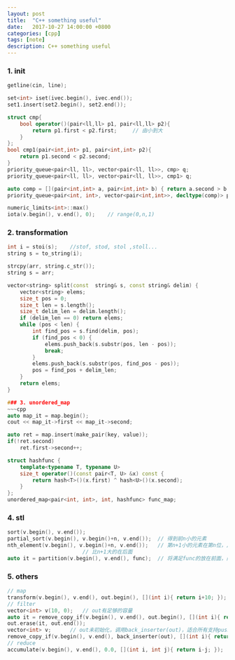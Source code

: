 ```yaml
---
layout: post
title:  "C++ something useful"
date:   2017-10-27 14:00:00 +0800
categories: [cpp]
tags: [note]
description: C++ something useful
---
```


### 1. init

~~~cpp
getline(cin, line);

set<int> iset(ivec.begin(), ivec.end());
set1.insert(set2.begin(), set2.end());

struct cmp{
	bool operator()(pair<ll,ll> p1, pair<ll,ll> p2){
		return p1.first < p2.first;		// 由小到大
	}
};
bool cmp1(pair<int,int> p1, pair<int,int> p2){
    return p1.second < p2.second;
}
priority_queue<pair<ll, ll>, vector<pair<ll, ll>>, cmp> q;
priority_queue<pair<ll, ll>, vector<pair<ll, ll>>, cmp1> q;

auto comp = [](pair<int,int> a, pair<int,int> b) { return a.second > b.second; };
priority_queue<pair<int, int>, vector<pair<int,int>>, decltype(comp)> p(comp);

numeric_limits<int>::max()
iota(v.begin(), v.end(), 0);	// range(0,n,1)
~~~

### 2. transformation

~~~cpp
int i = stoi(s);	//stof, stod, stol ,stoll...
string s = to_string(i);

strcpy(arr, string.c_str());
string s = arr;

vector<string> split(const  string& s, const string& delim) {
    vector<string> elems;
    size_t pos = 0;
    size_t len = s.length();
    size_t delim_len = delim.length();
    if (delim_len == 0) return elems;
    while (pos < len) {
        int find_pos = s.find(delim, pos);
        if (find_pos < 0) {
            elems.push_back(s.substr(pos, len - pos));
            break;
        }
        elems.push_back(s.substr(pos, find_pos - pos));
        pos = find_pos + delim_len;
    }
    return elems;
}

### 3. unordered_map
~~~cpp
auto map_it = map.begin();
cout << map_it->first << map_it->second;

auto ret = map.insert(make_pair(key, value));
if(!ret.second)
	ret.first->second++;

struct hashfunc {
	template<typename T, typename U>
	size_t operator()(const pair<T, U> &x) const {
		return hash<T>()(x.first) ^ hash<U>()(x.second);
	}
};
unordered_map<pair<int, int>, int, hashfunc> func_map;
~~~

### 4. stl
~~~cpp
sort(v.begin(), v.end());
partial_sort(v.begin(), v.begin()+n, v.end());	// 得到前n小的元素
nth_element(v.begin(), v.begin()+n, v.end());	// 第n+1小的元素在第n位，比n+1小的在前面，
						// 比n+1大的在后面
auto it = partition(v.begin(), v.end(), func);	// 将满足func的放在前面，内部无序
~~~

### 5. others
~~~cpp
// map
transform(v.begin(), v.end(), out.begin(), [](int i){ return i+10; });
// filter
vector<int> v(10, 0);	// out有足够的容量
auto it = remove_copy_if(v.begin(), v.end(), out.begin(), [](int i){ return i>3&&i<8; });
out.erase(it, out.end());
vector<int> v;		// out未初始化，调用back_inserter(out)，适合所有支持push_back的容器
remove_copy_if(v.begin(), v.end(), back_inserter(out), [](int i){ return i>3&&i<8; });
// reduce
accumulate(v.begin(), v.end(), 0.0, [](int i, int j){ return i-j; });
~~~

